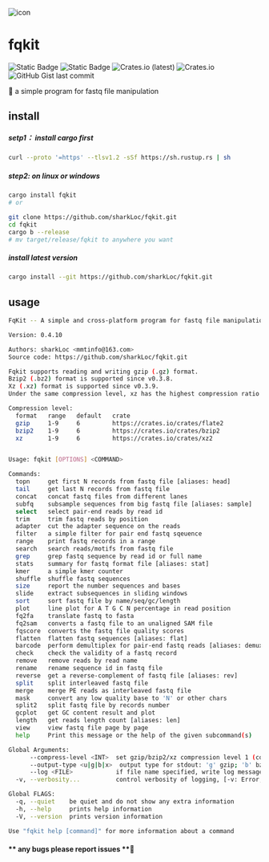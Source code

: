![icon](https://github.com/sharkLoc/fqkit/blob/main/doc/fqkit_icon.PNG)
<!-- ![icon](doc/fqkit_icon.PNG) -->

# fqkit
![Static Badge](https://img.shields.io/badge/Author-sharkLoc-blue)
![Static Badge](https://img.shields.io/badge/Tool-fqkit-red)
![Crates.io (latest)](https://img.shields.io/crates/dv/fqkit?labelColor=rgb&color=hex&link=https%3A%2F%2Fcrates.io%2Fcrates%2Ffqkit)
![Crates.io](https://img.shields.io/crates/d/fqkit?label=Total%20download%20in%20crate.io)
![GitHub Gist last commit](https://img.shields.io/github/gist/last-commit/a4910923a230b8975218a188528463d7?logo=github)



🦀 a simple program for fastq file manipulation


## install
##### setp1： install cargo first 
```bash
curl --proto '=https' --tlsv1.2 -sSf https://sh.rustup.rs | sh
```

##### step2:  on linux or windows
```bash
cargo install fqkit
# or

git clone https://github.com/sharkLoc/fqkit.git
cd fqkit
cargo b --release
# mv target/release/fqkit to anywhere you want 
```
##### install latest version

```bash
cargo install --git https://github.com/sharkLoc/fqkit.git
```

## usage

```bash
FqKit -- A simple and cross-platform program for fastq file manipulation

Version: 0.4.10

Authors: sharkLoc <mmtinfo@163.com>
Source code: https://github.com/sharkLoc/fqkit.git

Fqkit supports reading and writing gzip (.gz) format.
Bzip2 (.bz2) format is supported since v0.3.8.
Xz (.xz) format is supported since v0.3.9.
Under the same compression level, xz has the highest compression ratio but consumes more time. 

Compression level:
  format   range   default   crate
  gzip     1-9     6         https://crates.io/crates/flate2
  bzip2    1-9     6         https://crates.io/crates/bzip2
  xz       1-9     6         https://crates.io/crates/xz2


Usage: fqkit [OPTIONS] <COMMAND>

Commands:
  topn     get first N records from fastq file [aliases: head]
  tail     get last N records from fastq file
  concat   concat fastq files from different lanes
  subfq    subsample sequences from big fastq file [aliases: sample]
  select   select pair-end reads by read id
  trim     trim fastq reads by position
  adapter  cut the adapter sequence on the reads
  filter   a simple filter for pair end fastq sqeuence
  range    print fastq records in a range
  search   search reads/motifs from fastq file
  grep     grep fastq sequence by read id or full name
  stats    summary for fastq format file [aliases: stat]
  kmer     a simple kmer counter
  shuffle  shuffle fastq sequences
  size     report the number sequences and bases
  slide    extract subsequences in sliding windows
  sort     sort fastq file by name/seq/gc/length
  plot     line plot for A T G C N percentage in read position
  fq2fa    translate fastq to fasta
  fq2sam   converts a fastq file to an unaligned SAM file
  fqscore  converts the fastq file quality scores
  flatten  flatten fastq sequences [aliases: flat]
  barcode  perform demultiplex for pair-end fastq reads [aliases: demux]
  check    check the validity of a fastq record
  remove   remove reads by read name
  rename   rename sequence id in fastq file
  reverse  get a reverse-complement of fastq file [aliases: rev]
  split    split interleaved fastq file
  merge    merge PE reads as interleaved fastq file
  mask     convert any low quality base to 'N' or other chars
  split2   split fastq file by records number
  gcplot   get GC content result and plot
  length   get reads length count [aliases: len]
  view     view fastq file page by page
  help     Print this message or the help of the given subcommand(s)

Global Arguments:
      --compress-level <INT>  set gzip/bzip2/xz compression level 1 (compress faster) - 9 (compress better) for gzip/bzip2/xz output file, just work with option -o/--out [default: 6]
      --output-type <u|g|b|x>  output type for stdout: 'g' gzip; 'b' bzip2; 'x' xz; 'u' uncompressed txt format [default: u
      --log <FILE>            if file name specified, write log message to this file, or write to stderr
  -v, --verbosity...          control verbosity of logging, [-v: Error, -vv: Warn, -vvv: Info, -vvvv: Debug, -vvvvv: Trace, defalut: Debug]

Global FLAGS:
  -q, --quiet    be quiet and do not show any extra information
  -h, --help     prints help information
  -V, --version  prints version information

Use "fqkit help [command]" for more information about a command
```

#### ** any bugs please report issues **💖
